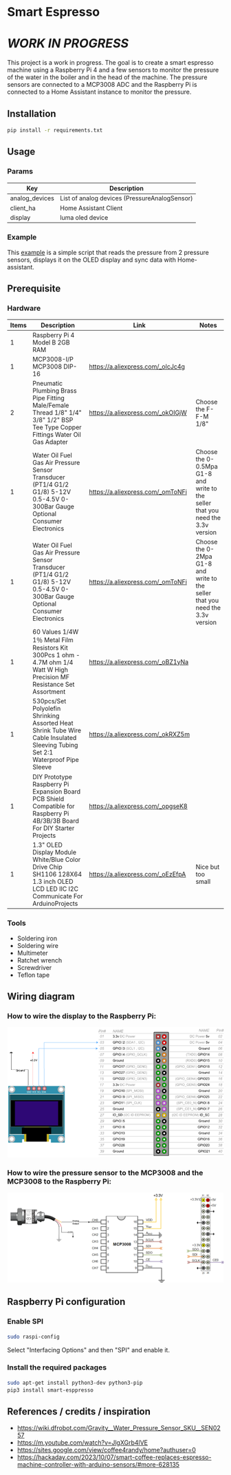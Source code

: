 # Smart Espresso

# _**WORK IN PROGRESS**_ 
This project is a work in progress. 
The goal is to create a smart espresso machine using a Raspberry Pi 4 and a few sensors to monitor the pressure of the water in the boiler and in the head of the machine.
The pressure sensors are connected to a MCP3008 ADC and the Raspberry Pi is connected to a Home Assistant instance to monitor the pressure.


## Installation

```bash
pip install -r requirements.txt
```

## Usage

### Params
| Key            | Description                                   |
|----------------|-----------------------------------------------|
| analog_devices | List of analog devices (PressureAnalogSensor) | 
| client_ha      | Home Assistant Client                         |
| display        | luma oled device                              |


### Example

This [example](main.py) is a simple script that reads the pressure from 2 pressure sensors, 
displays it on the OLED display and sync data with Home-assistant.


## Prerequisite

### Hardware

| Items | Description                                                                                                                      | Link                              | Notes                                                                           |
|-------|----------------------------------------------------------------------------------------------------------------------------------|-----------------------------------|---------------------------------------------------------------------------------|
| 1     | Raspberry Pi 4 Model B 2GB RAM                                                                                                   |                                   |                                                                                 |
| 1     | MCP3008-I/P MCP3008 DIP-16                                                                                                       | https://a.aliexpress.com/_olcJc4g |                                                                                 |
| 2     | Pneumatic Plumbing Brass Pipe Fitting Male/Female Thread 1/8" 1/4" 3/8" 1/2" BSP Tee Type Copper Fittings Water Oil Gas Adapter  | https://a.aliexpress.com/_okOIGjW | Choose the F-F-M 1/8"                                                           |
| 1     | Water Oil Fuel Gas Air Pressure Sensor Transducer (PT1/4 G1/2 G1/8) 5-12V 0.5-4.5V 0-300Bar Gauge Optional Consumer Electronics  | https://a.aliexpress.com/_omToNFi | Choose the 0-0.5Mpa G1-8 and write to the seller that you need the 3.3v version |   
| 1     | Water Oil Fuel Gas Air Pressure Sensor Transducer (PT1/4 G1/2 G1/8) 5-12V 0.5-4.5V 0-300Bar Gauge Optional Consumer Electronics  | https://a.aliexpress.com/_omToNFi | Choose the 0-2Mpa G1-8 and write to the seller that you need the 3.3v version   |          
| 1     | 60 Values 1/4W 1％ Metal Film Resistors Kit 300Pcs 1 ohm - 4.7M ohm 1/4 Watt W High Precision MF Resistance Set Assortment        | https://a.aliexpress.com/_oBZ1yNa |                                                                                 |
| 1     | 530pcs/Set Polyolefin Shrinking Assorted Heat Shrink Tube Wire Cable Insulated Sleeving Tubing Set 2:1 Waterproof Pipe Sleeve    | https://a.aliexpress.com/_okRXZ5m |                                                                                 |
| 1     | DIY Prototype Raspberry Pi Expansion Board PCB Shield  Compatible for Raspberry Pi 4B/3B/3B  Board For DIY Starter Projects      | https://a.aliexpress.com/_opgseK8 |                                                                                 |
| 1     | 1.3" OLED Display Module White/Blue Color Drive Chip SH1106 128X64 1.3 inch OLED LCD LED IIC I2C Communicate For ArduinoProjects | https://a.aliexpress.com/_oEzEfpA | Nice but too small                                                              |


### Tools

* Soldering iron
* Soldering wire
* Multimeter
* Ratchet wrench
* Screwdriver
* Teflon tape

## Wiring diagram
### How to wire the display to the Raspberry Pi:
![display](docs/img/display.png)

### How to wire the pressure sensor to the MCP3008 and the MCP3008 to the Raspberry Pi:
![analog](docs/img/analog.png)

## Raspberry Pi configuration
### Enable SPI
```bash
sudo raspi-config
```
Select "Interfacing Options" and then "SPI" and enable it.

### Install the required packages
```bash
sudo apt-get install python3-dev python3-pip
pip3 install smart-esppresso
```

## References / credits / inspiration
* https://wiki.dfrobot.com/Gravity__Water_Pressure_Sensor_SKU__SEN0257
* https://m.youtube.com/watch?v=JlgXGrb4lVE
* https://sites.google.com/view/coffee4randy/home?authuser=0
* https://hackaday.com/2023/10/07/smart-coffee-replaces-espresso-machine-controller-with-arduino-sensors/#more-628135